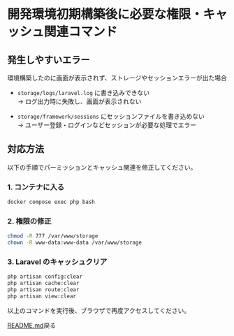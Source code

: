 
# 開発環境初期構築後に必要な権限・キャッシュ関連コマンド

## 発生しやすいエラー

環境構築したのに画面が表示されず、ストレージやセッションエラーが出た場合

- `storage/logs/laravel.log` に書き込みできない  
  → ログ出力時に失敗し、画面が表示されない

- `storage/framework/sessions` にセッションファイルを書き込めない  
  → ユーザー登録・ログインなどセッションが必要な処理でエラー

## 対応方法

以下の手順でパーミッションとキャッシュ関連を修正してください。

### 1. コンテナに入る

```bash
docker compose exec php bash
```

### 2. 権限の修正

```bash
chmod -R 777 /var/www/storage
chown -R www-data:www-data /var/www/storage
```

### 3. Laravel のキャッシュクリア

```bash
php artisan config:clear
php artisan cache:clear
php artisan route:clear
php artisan view:clear
```

以上のコマンドを実行後、ブラウザで再度アクセスしてください。


[README.md](../README.md)戻る
